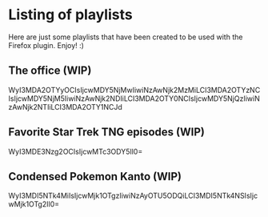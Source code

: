 # Listing of playlists

Here are just some playlists that have been created to be used with the Firefox plugin. Enjoy! :)


## The office (WIP)

WyI3MDA2OTYyOCIsIjcwMDY5NjMwIiwiNzAwNjk2MzMiLCI3MDA2OTYzNCIsIjcwMDY5NjM5IiwiNzAwNjk2NDIiLCI3MDA2OTY0NCIsIjcwMDY5NjQzIiwiNzAwNjk2NTIiLCI3MDA2OTY1NCJd


## Favorite Star Trek TNG episodes (WIP)

WyI3MDE3Nzg2OCIsIjcwMTc3ODY5Il0=


## Condensed Pokemon Kanto (WIP)

WyI3MDI5NTk4MiIsIjcwMjk1OTgzIiwiNzAyOTU5ODQiLCI3MDI5NTk4NSIsIjcwMjk1OTg2Il0=
